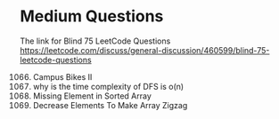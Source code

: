 # Medium Questions


The link for Blind 75 LeetCode Questions
https://leetcode.com/discuss/general-discussion/460599/blind-75-leetcode-questions



1066. Campus Bikes II
1087. why is the time complexity of DFS is o(n)
1060. Missing Element in Sorted Array
1144. Decrease Elements To Make Array Zigzag

